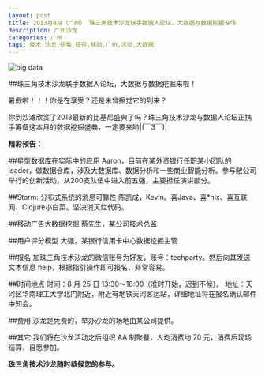 ```yaml
---
layout: post
title: 2013月8月（广州） 珠三角技术沙龙联手数据人论坛，大数据与数据挖掘专场
description: 广州沙龙
categories: 广州
tags: 技术,沙龙,征集,征召,移动,广州,活动,大数据
---
```


![big data](http://www.woshipm.com/wp-content/uploads/2013/08/1afa34a7f984eeabdbb0a7d494132ee5.jpg)

##珠三角技术沙龙联手数据人论坛，大数据与数据挖掘来啦！   


暑假啦！！！你是在享受？还是未曾擦觉它的到来？

你到沙滩欣赏了2013最新的比基尼盛典了吗？珠三角技术沙龙与数据人论坛正携手筹备这本月的数据挖掘盛典，一定要来哟|(￣3￣)|   


**精彩预告：**

##星型数据库在实际中的应用
Aaron，目前在某外资银行任职某小团队的leader，做数据仓库，涉及大数据库、数据分析和一些商业智能分析。参与敝公司举行的创新活动，从200支队伍中进入前五强，主要担任演讲部分。  

##Storm: 分布式系统的消息可靠性
陈凯成，Kevin。喜Java、喜*nix、喜互联网、Clojure小白菜。坚决消灭烂代码。

##移动广告大数据挖掘
蔡先生，某公司技术总监

##用户评分模型
大强，某银行信用卡中心数据挖掘主管


##报名
加珠三角技术沙龙的微信账号为好友，账号：techparty。然后向其发送文本信息 help，根据指引操作即可报名，非常容易。

##时间地点
时间：8 月 25 日 13:30～18:00（准时开始，迟到不候）。
地址：天河区华南理工大学北门附近，附近有地铁天河客运站，详细地址将在报名确认邮件中知会。

##费用
沙龙是免费的，举办沙龙的场地由某公司提供。

##其它
我们将在沙龙活动之后组织 AA 制聚餐，人均消费约 70 元，消费后现场结算，自愿参加。




**珠三角技术沙龙随时恭候您的参与。**


